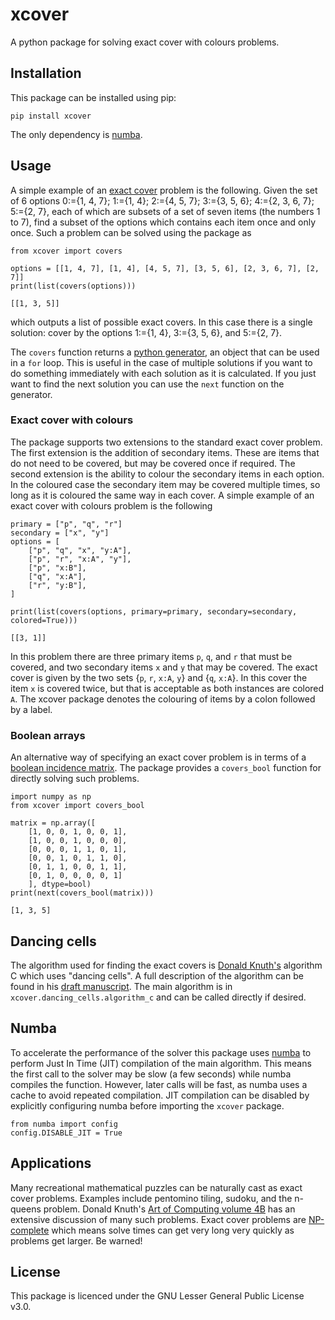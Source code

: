 # xcover

A python package for solving exact cover with colours problems.

## Installation

This package can be installed using pip:

```
pip install xcover
```
The only dependency is [numba](https://numba.pydata.org/).

## Usage

A simple example of an [exact cover](https://en.wikipedia.org/wiki/Exact_cover) problem is the following. Given the set of 6 options
0:={1, 4, 7}; 1:={1, 4}; 2:={4, 5, 7}; 3:={3, 5, 6}; 4:={2, 3, 6, 7}; 5:={2, 7}, each of which are subsets of a set of seven items (the numbers 1 to 7), find a subset of the options which contains each item once and only once. Such a problem can be solved using the package as

```
from xcover import covers

options = [[1, 4, 7], [1, 4], [4, 5, 7], [3, 5, 6], [2, 3, 6, 7], [2, 7]]
print(list(covers(options)))
```

```
[[1, 3, 5]]
```
which outputs a list of possible exact covers. In this case there is a single solution: cover by the options 1:={1, 4}, 3:={3, 5, 6}, and 5:={2, 7}.

The `covers` function returns a [python generator](https://wiki.python.org/moin/Generators), an object that can be used in a `for` loop. This is useful in the case of multiple solutions if you want to do something immediately with each solution as it is calculated. If you just want to find the next solution you can use the `next` function on the generator.

### Exact cover with colours

The package supports two extensions to the standard exact cover problem. The first extension is the addition of secondary items. These are items that do not need to be covered, but may be covered once if required. The second extension is the ability to colour the secondary items in each option. In the coloured case the secondary item may be covered multiple times, so long as it is coloured the same way in each cover. A simple example of an exact cover with colours problem is the following

```
primary = ["p", "q", "r"]
secondary = ["x", "y"]
options = [
    ["p", "q", "x", "y:A"],
    ["p", "r", "x:A", "y"],
    ["p", "x:B"],
    ["q", "x:A"],
    ["r", "y:B"],
]

print(list(covers(options, primary=primary, secondary=secondary, colored=True)))
```

```
[[3, 1]]
```
In this problem there are three primary items `p`, `q`, and `r` that must be covered, and two secondary items `x` and `y` that may be covered. The exact cover is given by the two sets {`p`, `r`, `x:A`, `y`} and {`q`, `x:A`}. In this cover the item `x` is covered twice, but that is acceptable as both instances are colored `A`. The xcover package denotes the colouring of items by a colon followed by a label.

### Boolean arrays

An alternative way of specifying an exact cover problem is in terms of a [boolean incidence matrix](https://en.wikipedia.org/wiki/Exact_cover#Incidence_matrix). The package provides a `covers_bool` function for directly solving such problems.
```
import numpy as np
from xcover import covers_bool

matrix = np.array([
    [1, 0, 0, 1, 0, 0, 1],
    [1, 0, 0, 1, 0, 0, 0],
    [0, 0, 0, 1, 1, 0, 1],
    [0, 0, 1, 0, 1, 1, 0],
    [0, 1, 1, 0, 0, 1, 1],
    [0, 1, 0, 0, 0, 0, 1]
    ], dtype=bool)
print(next(covers_bool(matrix)))
```

```
[1, 3, 5]
```

## Dancing cells

The algorithm used for finding the exact covers is [Donald Knuth's](https://www-cs-faculty.stanford.edu/~knuth/) algorithm C which uses "dancing cells". A full description of the algorithm can be found in his [draft manuscript](https://www-cs-faculty.stanford.edu/~knuth/fasc7a.ps.gz). The main algorithm is in `xcover.dancing_cells.algorithm_c` and can be called directly if desired.

## Numba

To accelerate the performance of the solver this package uses [numba](https://numba.pydata.org/) to perform Just In Time (JIT) compilation of the main algorithm. This means the first call to the solver may be slow (a few seconds) while numba compiles the function. However, later calls will be fast, as numba uses a cache to avoid repeated compilation. JIT compilation can be disabled by explicitly configuring numba before importing the `xcover` package.

```
from numba import config
config.DISABLE_JIT = True
```

## Applications

Many recreational mathematical puzzles can be naturally cast as exact cover problems. Examples include pentomino tiling, sudoku, and the n-queens problem. Donald Knuth's [Art of Computing volume 4B](https://www-cs-faculty.stanford.edu/~knuth/taocp.html) has an extensive discussion of many such problems. Exact cover problems are [NP-complete](https://en.wikipedia.org/wiki/NP-completeness) which means solve times can get very long very quickly as problems get larger. Be warned!

## License

This package is licenced under the GNU Lesser General Public License v3.0.
